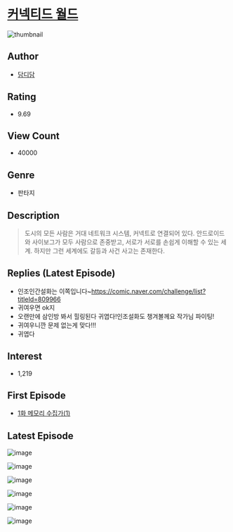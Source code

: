 # [커넥티드 월드](https://comic.naver.com/bestChallenge/list?titleId=807173)
![thumbnail](https://image-comic.pstatic.net/user_contents_data/challenge_comic/2023/03/02/363657/upload_7077518084942291557_480x623.jpeg)

## Author
- [담디담](https://comic.naver.com/artistTitle?id=363657)

## Rating
- 9.69

## View Count
- 40000

## Genre
- 판타지

## Description
> 도시의 모든 사람은 거대 네트워크 시스템, 커넥트로 연결되어 있다. 안드로이드와 사이보그가 모두 사람으로 존중받고, 서로가 서로를 손쉽게 이해할 수 있는 세계. 하지만 그런 세계에도 갈등과 사건 사고는 존재한다.

## Replies (Latest Episode)
- 인조인간설화는 이쪽입니다~https://comic.naver.com/challenge/list?titleId=809966
- 귀여우면 ok지
- 오랜만에 삼인방 봐서 힐링된다 귀엽다!인조설화도 챙겨볼께요 작가님 파이팅!
- 귀여우니깐 문제 없는게 맞다!!!
- 귀엽다

## Interest
- 1,219

## First Episode
- [1화 메모리 수집가(1)](https://comic.naver.com/bestChallenge/detail?titleId=807173&no=1)

## Latest Episode
![image](https://image-comic.pstatic.net/user_contents_data/challenge_comic/2023/05/24/363657/upload_3702582537535960881.jpeg)

![image](https://image-comic.pstatic.net/user_contents_data/challenge_comic/2023/05/24/363657/upload_3760558693924747622.jpeg)

![image](https://image-comic.pstatic.net/user_contents_data/challenge_comic/2023/05/24/363657/upload_4123435107843518566.jpeg)

![image](https://image-comic.pstatic.net/user_contents_data/challenge_comic/2023/05/24/363657/upload_7004280912580195633.jpeg)

![image](https://image-comic.pstatic.net/user_contents_data/challenge_comic/2023/05/24/363657/upload_7378695224285160756.jpeg)

![image](https://image-comic.pstatic.net/user_contents_data/challenge_comic/2023/05/24/363657/upload_4049411372246840881.jpeg)
